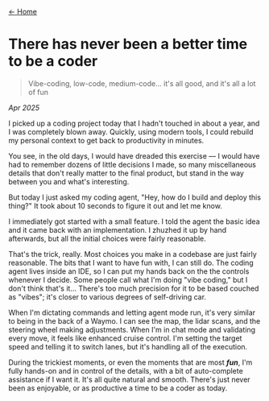 [← Home](index.html)

# There has never been a better time to be a&nbsp;coder
> Vibe-coding, low-code, medium-code... it's all good, and it's all a lot of&nbsp;fun

*Apr 2025*

I picked up a coding project today that I hadn't touched in about a year, and I was completely blown away. Quickly, using modern tools, I could rebuild my personal context to get back to productivity in minutes.

You see, in the old days, I would have dreaded this exercise — I would have had to remember dozens of little decisions I made, so many miscellaneous details that don't really matter to the final product, but stand in the way between you and what's interesting.

But today I just asked my coding agent, "Hey, how do I build and deploy this thing?" It took about 10 seconds to figure it out and let me know.

I immediately got started with a small feature. I told the agent the basic idea and it came back with an implementation. I zhuzhed it up by hand afterwards, but all the initial choices were fairly reasonable.

That's the trick, really. Most choices you make in a codebase are just fairly reasonable. The bits that I want to have fun with, I can still do. The coding agent lives inside an IDE, so I can put my hands back on the the controls whenever I decide. Some people call what I'm doing "vibe coding," but I don't think that's it... There's too much precision for it to be based couched as "vibes"; it's closer to various degrees of self-driving car.

When I'm dictating commands and letting agent mode run, it's very similar to being in the back of a Waymo. I can see the map, the lidar scans, and the steering wheel making adjustments. When I'm in chat mode and validating every move, it feels like enhanced cruise control. I'm setting the target speed and telling it to switch lanes, but it's handling all of the execution.

During the trickiest moments, or even the moments that are most ***fun***, I'm fully hands-on and in control of the details, with a bit of auto-complete assistance if I want it. It's all quite natural and smooth. There's just never been as enjoyable, or as productive a time to be a coder as today.
